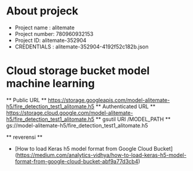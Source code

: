 # About projeck 
- Project name : alitemate
- Project number: 780960932153 
- Project ID: alitemate-352904 
- CREDENTIALS : alitemate-352904-4192f52c182b.json

 
# Cloud storage bucket model machine learning 
** Public URL ** 
https://storage.googleapis.com/model-alitemate-h5/fire_detection_test1_alitomate.h5
** Authenticated URL ** 
https://storage.cloud.google.com/model-alitemate-h5/fire_detection_test1_alitomate.h5
** gsutil URI /MODEL_PATH **
gs://model-alitemate-h5/fire_detection_test1_alitomate.h5 

** reverensi **
- [How to load Keras h5 model format from Google Cloud Bucket] (https://medium.com/analytics-vidhya/how-to-load-keras-h5-model-format-from-google-cloud-bucket-abf9a77d3cb4)



